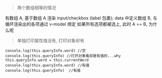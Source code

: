 > 两个数组相等的情况

有数组 A, 基于数组 A 渲染 input/checkbox (label 包裹); data 中定义数组 B, 与循环渲染出的各项通过 v-model 绑定
如果所有选项都被选上, 此时 A == B, 为什么呢

> 单独打印属性值没有, 打印对象却有
```
console.log(this.queryInfo.word) //空
console.log(this.queryInfo) //打开对象看却是有值的...why
this.queryInfo.word = this.currentWord   
console.log(this.queryInfo.word) //有值
console.log(this.queryInfo)  //有值
```